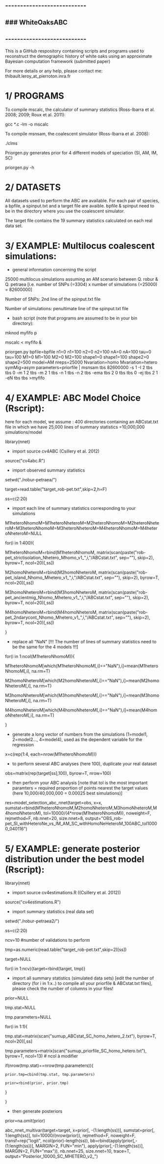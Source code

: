 ## ---------------------------
## ### WhiteOaksABC ###
## ---------------------------

 This is a GitHub respository containing scripts and programs used to reconstruct the demographic history of white oaks using an approximate Bayesian computation framework (submitted paper)
 
 For more details or any help, please contact me: thibault.leroy_at_pierroton.inra.fr


# 1/ PROGRAMS

To compile mscalc, the calculator of summary statistics (Ross-Ibarra et al. 2008; 2009; Roux et al. 2011):

gcc *.c -lm -o mscalc

To compile msnsam, the coalescent simulator (Ross-Ibarra et al. 2008):

./clms

Priorgen.py generates prior for 4 different models of speciation (SI, AM, IM, SC)

priorgen.py -h




# 2/ DATASETS

 All datasets used to perform the ABC are available. For each pair of species, a bpfile, a spinput.txt and a target file are avaible. bpfile & spinput need to be in the directory where you use the coalescent simulator. 
 
 The target file contains the 19 summary statistics calculated on each real data set.




# 3/ EXAMPLE: Multilocus coalescent simulations:

- general information concerning the script

25000 multilocus simulations assuming an AM scenario between Q. robur & Q. petraea [i.e. number of SNPs (=3304) x number of simulations (=25000) = 82600000]

Number of SNPs: 2nd line of the spinput.txt file

Number of simulations: penultimate line of the spinput.txt file



- bash script (note that programs are assumed to be in your bin directory):

mknod myfifo p

mscalc < myfifo &

priorgen.py bpfile=bpfile n1=0 n1=100 n2=0 n2=100 nA=0 nA=100 tau=0 tau=100 M1=0 M1=100 M2=0 M2=100 shape1=0 shape1=100 shape2=0 shape2=500 model=AM nreps=25000 Nvariation=homo Mvariation=hetero symMig=asym parameters=priorfile | msnsam tbs 82600000 -s 1 -I 2 tbs tbs 0 -m 1 2 tbs -m 2 1 tbs -n 1 tbs -n 2 tbs -ema tbs 2 0 tbs tbs 0 -ej tbs 2 1 -eN tbs tbs >myfifo




# 4/ EXAMPLE: ABC Model Choice (Rscript):

here for each model, we assume : 400 directories containing an ABCstat.txt file in which we have 25,000 lines of summary statistics =10,000,000 simulations/model

library(nnet)
- import source cv4ABC (Csillery et al. 2012)

source("cv4abc.R")

- import observed summary statistics

setwd("./robur-petraea/")

target=read.table("target_rob-pet.txt",skip=2,h=F)

ss=c(2:20)

- import each line of summary statistics corresponding to your simulations

M1heteroNhomoM=M1heteroNheteroM=M2heteroNhomoM=M2heteroNheteroM=M3heteroNhomoM=M3heteroNheteroM=M4heteroNhomoM=M4heteroNheteroM=NULL

for(i in 1:400){

  M1heteroNhomoM=rbind(M1heteroNhomoM, matrix(scan(paste("rob-pet_strictisolation_Nhetero_Mhomo_v1_",i,"/ABCstat.txt", sep=""), skip=2), byrow=T, ncol=20)[,ss])

  M2homoNheteroM=rbind(M2homoNheteroM, matrix(scan(paste("rob-pet_island_Nhomo_Mhetero_v1_",i,"/ABCstat.txt", sep=""), skip=2), byrow=T, ncol=20)[,ss])

  M3homoNheteroM=rbind(M3homoNheteroM, matrix(scan(paste("rob-pet_ancientmig_Nhomo_Mhetero_v1_",i,"/ABCstat.txt", sep=""), skip=2), byrow=T, ncol=20)[,ss])

  M4homoNheteroM=rbind(M4homoNheteroM, matrix(scan(paste("rob-pet_2ndarycont_Nhomo_Mhetero_v1_",i,"/ABCstat.txt", sep=""), skip=2), byrow=T, ncol=20)[,ss])

}

- replace all "NaN" [!!! The number of lines of summary statistics need to be the same for the 4 models !!!]

for(i in 1:ncol(M1heteroNhomoM)){

  M1heteroNhomoM[which(M1heteroNhomoM[,i]=="NaN"),i]=mean(M1heteroNhomoM[,i], na.rm=T)

  M2homoNheteroM[which(M2homoNheteroM[,i]=="NaN"),i]=mean(M2homoNheteroM[,i], na.rm=T)

  M3homoNheteroM[which(M3homoNheteroM[,i]=="NaN"),i]=mean(M3homoNheteroM[,i], na.rm=T)

  M4homoNheteroM[which(M4homoNheteroM[,i]=="NaN"),i]=mean(M4homoNheteroM[,i], na.rm=T)

}


- generate a long vector of numbers from the simulations (1=model1, 2=model2..., 4=model4), used as the dependent variable for the regression

x=c(rep(1:4, each=nrow(M1heteroNhomoM)))


- to perform several ABC analyses (here 100), duplicate your real dataset

obs=matrix(rep(target[ss],100), byrow=T, nrow=100)

- then perform your ABC analysis [note that tol is the most important paramters = required proportion of points nearest the target values (here 10,000/40,000,000 = 0.00025 best simulations)]

res=model_selection_abc_nnet(target=obs, x=x, sumstat=rbind(M1heteroNhomoM,M2homoNheteroM,M3homoNheteroM,M4homoNheteroM), tol=10000/(4*nrow(M1heteroNhomoM)), noweight=F, rejmethod=F, nb.nnet=20, size.nnet=8, output="OBS_rob-pet_SI_withHeteroNe_vs_IM_AM_SC_withHomoNeHeteroM_100ABC_tol10000_040116")




# 5/ EXAMPLE: generate posterior distribution under the best model (Rscript):

library(nnet)

- import source cv4estimations.R ((Csillery et al. 2012))

source("cv4estimations.R")


- import summary statistics (real data set)

setwd("./robur-petraea2/")

ss=c(2:20)

ncv=10 #number of validations to perform

tmp=as.numeric(read.table("target_rob-pet.txt",skip=2)[ss])

target=NULL

for(i in 1:ncv){target=rbind(target, tmp)}

- import all summary statistics (simulated data sets) [edit the number of directory (for i in 1:x..) to compile all your priorfile & ABCstat.txt files], please check the number of columns in your files!

prior=NULL

tmp.stat=NULL

tmp.parameters=NULL

for(i in 1:1){ 

  tmp.stat=matrix(scan("sumup_ABCstat_SC_homo_hetero_2.txt"), byrow=T, ncol=20)[,ss] 

  tmp.parameters=matrix(scan("sumup_priorfile_SC_homo_hetero.txt"), byrow=T, ncol=13) # ncol à modifier

  if(nrow(tmp.stat)==nrow(tmp.parameters)){

    prior.tmp=cbind(tmp.stat, tmp.parameters)

    prior=rbind(prior, prior.tmp)
  }

}

- then generate posteriors 

prior=na.omit(prior)

abc_nnet_multivar(target=target, x=prior[, -(1:length(ss))], sumstat=prior[, 1:length(ss)], tol=10000/(nrow(prior)), 
rejmethod=F, noweight=F, transf=rep("logit", ncol(prior)-length(ss)), bb=rbind(apply(prior[,-(1:length(ss))], MARGIN=2, FUN="min"), apply(prior[,-(1:length(ss))], MARGIN=2, FUN="max")), nb.nnet=25, size.nnet=10, trace=T, output="Posterior_10000_SC_MHETERO_v2_")
